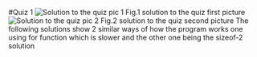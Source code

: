 #Quiz 1 
![Solution to the quiz pic 1](IMG_20220824_114203.jpg)
Fig.1 solution to the quiz first picture
![Solution to the quiz pic 2](IMG_20220824_114210.jpg)
Fig.2 solution to the quiz second picture
The following solutions show 2 similar ways of how the program works one using for function which is slower and the other one being the sizeof-2 solution 
